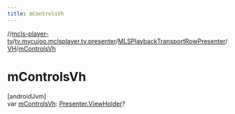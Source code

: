 ```yaml
---
title: mControlsVh
---
```

//[mcls-player-tv](../../../../index.html)/[tv.mycujoo.mclsplayer.tv.presenter](../../index.html)/[MLSPlaybackTransportRowPresenter](../index.html)/[VH](index.html)/[mControlsVh](m-controls-vh.html)



# mControlsVh



[androidJvm]\
var [mControlsVh](m-controls-vh.html): [Presenter.ViewHolder](https://developer.android.com/reference/kotlin/androidx/leanback/widget/Presenter.ViewHolder.html)?




